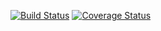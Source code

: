 [![Build Status](https://travis-ci.com/utkarshp21/sw1-app.svg?branch=continuous-integration)](https://travis-ci.com/utkarshp21/sw1-app)
[![Coverage Status](https://coveralls.io/repos/github/utkarshp21/sw1-app/badge.svg)](https://coveralls.io/github/utkarshp21/sw1-app)
